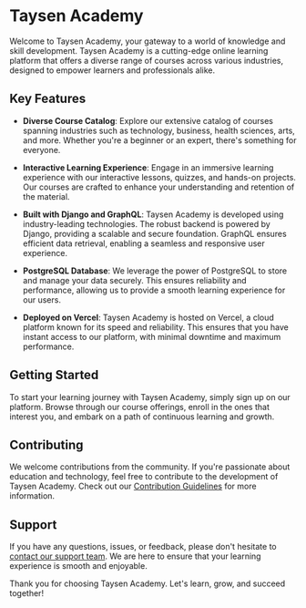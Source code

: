# Taysen Academy

Welcome to Taysen Academy, your gateway to a world of knowledge and skill development. Taysen Academy is a cutting-edge online learning platform that offers a diverse range of courses across various industries, designed to empower learners and professionals alike.

## Key Features

- **Diverse Course Catalog**: Explore our extensive catalog of courses spanning industries such as technology, business, health sciences, arts, and more. Whether you're a beginner or an expert, there's something for everyone.

- **Interactive Learning Experience**: Engage in an immersive learning experience with our interactive lessons, quizzes, and hands-on projects. Our courses are crafted to enhance your understanding and retention of the material.

- **Built with Django and GraphQL**: Taysen Academy is developed using industry-leading technologies. The robust backend is powered by Django, providing a scalable and secure foundation. GraphQL ensures efficient data retrieval, enabling a seamless and responsive user experience.

- **PostgreSQL Database**: We leverage the power of PostgreSQL to store and manage your data securely. This ensures reliability and performance, allowing us to provide a smooth learning experience for our users.

- **Deployed on Vercel**: Taysen Academy is hosted on Vercel, a cloud platform known for its speed and reliability. This ensures that you have instant access to our platform, with minimal downtime and maximum performance.

## Getting Started

To start your learning journey with Taysen Academy, simply sign up on our platform. Browse through our course offerings, enroll in the ones that interest you, and embark on a path of continuous learning and growth.

## Contributing

We welcome contributions from the community. If you're passionate about education and technology, feel free to contribute to the development of Taysen Academy. Check out our [Contribution Guidelines](CONTRIBUTING.md) for more information.

## Support

If you have any questions, issues, or feedback, please don't hesitate to [contact our support team](mailto:hadat_hq@outlook.com). We are here to ensure that your learning experience is smooth and enjoyable.

Thank you for choosing Taysen Academy. Let's learn, grow, and succeed together!
